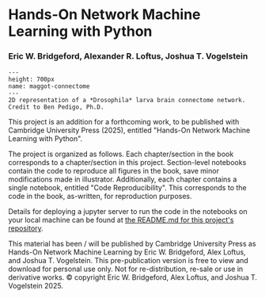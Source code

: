 # Hands-On Network Machine Learning with Python

### Eric W. Bridgeford, Alexander R. Loftus, Joshua T. Vogelstein

```{figure} Images/umap_pedigo_small.jpg
---
height: 700px
name: maggot-connectome
---
2D representation of a *Drosophila* larva brain connectome network. Credit to Ben Pedigo, Ph.D.
```

This project is an addition for a forthcoming work, to be published with Cambridge University Press (2025), entitled "Hands-On Network Machine Learning with Python".

The project is organized as follows. Each chapter/section in the book corresponds to a chapter/section in this project. Section-level notebooks contain the code to reproduce all figures in the book, save minor modifications made in illustrator. Additionally, each chapter contains a single notebook, entitled "Code Reproducibility". This corresponds to the code in the book, as-written, for reproduction purposes. 

Details for deploying a jupyter server to run the code in the notebooks on your local machine can be found at [the README.md for this project's repository](https://github.com/ebridge2/honml).

This material has been / will be published by Cambridge University Press as Hands-On Network Machine Learning by Eric W. Bridgeford, Alex Loftus, and Joshua T. Vogelstein. This pre-publication version is free to view and download for personal use only. Not for re-distribution, re-sale or use in derivative works. © copyright Eric W. Bridgeford, Alex Loftus, and Joshua T. Vogelstein 2025.
